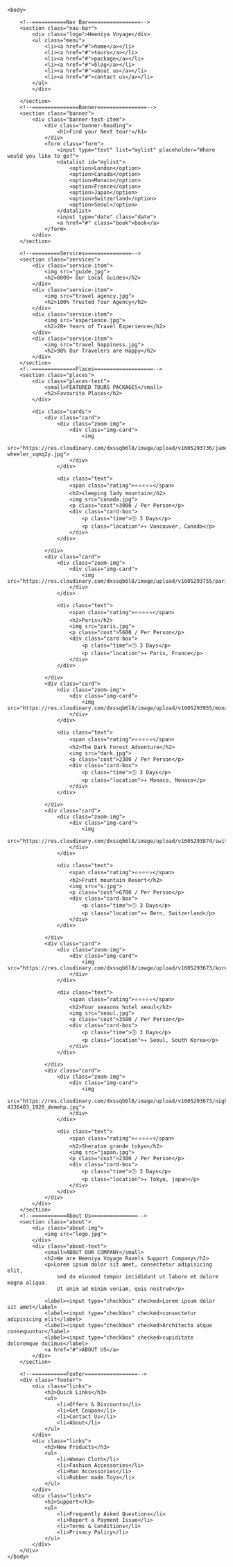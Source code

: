 <!DOCTYPE html>
<html lang="en">

<head>
    <meta charset="UTF-8" />
    <meta http-equiv="X-UA-Compatible" content="IE=edge" />
    <meta name="viewport" content="width=device-width, initial-scale=1.0" />
    <link rel="stylesheet" href="style.css" />
    <title>Heeniya Voyage</title>
</head>

<body>

    <body>

        <!--===========Nav Bar=================-->
        <section class="nav-bar">
            <div class="logo">Heeniya Voyage</div>
            <ul class="menu">
                <li><a href="#">home</a></li>
                <li><a href="#">tours</a></li>
                <li><a href="#">package</a></li>
                <li><a href="#">blog</a></li>
                <li><a href="#">about us</a></li>
                <li><a href="#">contact us</a></li>
            </ul>
            </div>

        </section>
        <!--===============Banner================-->
        <section class="banner">
            <div class="banner-text-item">
                <div class="banner-heading">
                    <h1>Find your Next tour!</h1>
                </div>
                <form class="form">
                    <input type="text" list="mylist" placeholder="Where would you like to go?">
                    <datalist id="mylist">
                        <option>London</option>
                        <option>Canada</option>
                        <option>Monaco</option>
                        <option>France</option>
                        <option>Japan</option>
                        <option>Switzerland</option>
                        <option>Seoul</option>
                    </datalist>
                    <input type="date" class="date">
                    <a href="#" class="book">book</a>
                </form>
            </div>
        </section>

        <!--=========Services===============-->
        <section class="services">
            <div class="service-item">
                <img src="guide.jpg">
                <h2>8000+ Our Local Guides</h2>
            </div>
            <div class="service-item">
                <img src="travel agency.jpg">
                <h2>100% Trusted Tour Agency</h2>
            </div>
            <div class="service-item">
                <img src="experience.jpg">
                <h2>28+ Years of Travel Experience</h2>
            </div>
            <div class="service-item">
                <img src="travel happiness.jpg">
                <h2>98% Our Travelers are Happy</h2>
            </div>
        </section>
        <!--==============Places===================-->
        <section class="places">
            <div class="places-text">
                <small>FEATURED TOURS PACKAGES</small>
                <h2>Favourite Places</h2>
            </div>

            <div class="cards">
                <div class="card">
                    <div class="zoom-img">
                        <div class="img-card">
                            <img
                                src="https://res.cloudinary.com/dxssqb6l8/image/upload/v1605293736/james-wheeler_xqmq2y.jpg">
                        </div>
                    </div>

                    <div class="text">
                        <span class="rating">⭐⭐⭐⭐⭐</span>
                        <h2>sleeping lady mountain</h2>
                        <img src="canada.jpg">
                        <p class="cost">3000 / Per Person</p>
                        <div class="card-box">
                            <p class="time">🕓 3 Days</p>
                            <p class="location">✈ Vancouver, Canada</p>
                        </div>
                    </div>

                </div>
                <div class="card">
                    <div class="zoom-img">
                        <div class="img-card">
                            <img src="https://res.cloudinary.com/dxssqb6l8/image/upload/v1605293755/paris_uj8wum.jpg">
                        </div>
                    </div>

                    <div class="text">
                        <span class="rating">⭐⭐⭐⭐⭐</span>
                        <h2>Paris</h2>
                        <img src="paris.jpg">
                        <p class="cost">5600 / Per Person</p>
                        <div class="card-box">
                            <p class="time">🕓 3 Days</p>
                            <p class="location">✈ Paris, France</p>
                        </div>
                    </div>

                </div>
                <div class="card">
                    <div class="zoom-img">
                        <div class="img-card">
                            <img src="https://res.cloudinary.com/dxssqb6l8/image/upload/v1605293955/monaco_usu7xb.jpg">
                        </div>
                    </div>

                    <div class="text">
                        <span class="rating">⭐⭐⭐⭐⭐</span>
                        <h2>The Dark Forest Adventure</h2>
                        <img src="dark.jpg">
                        <p class="cost">2300 / Per Person</p>
                        <div class="card-box">
                            <p class="time">🕓 3 Days</p>
                            <p class="location">✈ Monaco, Monaco</p>
                        </div>
                    </div>

                </div>
                <div class="card">
                    <div class="zoom-img">
                        <div class="img-card">
                            <img
                                src="https://res.cloudinary.com/dxssqb6l8/image/upload/v1605293874/switzerland_tubxcm.jpg">
                        </div>
                    </div>

                    <div class="text">
                        <span class="rating">⭐⭐⭐⭐⭐</span>
                        <h2>Frutt mountain Resort</h2>
                        <img src="s.jpg">
                        <p class="cost">6700 / Per Person</p>
                        <div class="card-box">
                            <p class="time">🕓 3 Days</p>
                            <p class="location">✈ Bern, Switzerland</p>
                        </div>
                    </div>

                </div>
                <div class="card">
                    <div class="zoom-img">
                        <div class="img-card">
                            <img src="https://res.cloudinary.com/dxssqb6l8/image/upload/v1605293673/korea_bxrcj5.jpg">
                        </div>
                    </div>

                    <div class="text">
                        <span class="rating">⭐⭐⭐⭐⭐</span>
                        <h2>Four seasons hotel seoul</h2>
                        <img src="seoul.jpg">
                        <p class="cost">3500 / Per Person</p>
                        <div class="card-box">
                            <p class="time">🕓 3 Days</p>
                            <p class="location">✈ Seoul, South Korea</p>
                        </div>
                    </div>

                </div>
                <div class="card">
                    <div class="zoom-img">
                        <div class="img-card">
                            <img
                                src="https://res.cloudinary.com/dxssqb6l8/image/upload/v1605293673/night-4336403_1920_demehp.jpg">
                        </div>
                    </div>

                    <div class="text">
                        <span class="rating">⭐⭐⭐⭐⭐</span>
                        <h2>Sheraton grande tokyo</h2>
                        <img src="japan.jpg">
                        <p class="cost">2300 / Per Person</p>
                        <div class="card-box">
                            <p class="time">🕓 3 Days</p>
                            <p class="location">✈ Tokyo, japan</p>
                        </div>
                    </div>
                </div>
            </div>
        </section>
        <!--===========About Us===============-->
        <section class="about">
            <div class="about-img">
                <img src="logo.jpg">
            </div>
            <div class="about-text">
                <small>ABOUT OUR COMPANY</small>
                <h2>We are Heeniya Voyage Ravels Support Company</h2>
                <p>Lorem ipsum dolor sit amet, consectetur adipisicing elit,
                    sed do eiusmod tempor incididunt ut labore et dolore magna aliqua.
                    Ut enim ad minim veniam, quis nostrud</p>

                <label><input type="checkbox" checked>Lorem ipsum dolor sit amet</label>
                <label><input type="checkbox" checked>consectetur adipisicing elit</label>
                <label><input type="checkbox" checked>Architecto atque consequuntur</label>
                <label><input type="checkbox" checked>cupiditate doloremque ducimus</label>
                <a href="#">ABOUT US</a>
            </div>
        </section>

        <!--===========Footer=================-->
        <div class="footer">
            <div class="links">
                <h3>Quick Links</h3>
                <ul>
                    <li>Offers & Discounts</li>
                    <li>Get Coupon</li>
                    <li>Contact Us</li>
                    <li>About</li>
                </ul>
            </div>
            <div class="links">
                <h3>New Products</h3>
                <ul>
                    <li>Woman Cloth</li>
                    <li>Fashion Accessories</li>
                    <li>Man Accessories</li>
                    <li>Rubber made Toys</li>
                </ul>
            </div>
            <div class="links">
                <h3>Support</h3>
                <ul>
                    <li>Frequently Asked Questions</li>
                    <li>Report a Payment Issue</li>
                    <li>Terms & Conditions</li>
                    <li>Privacy Policy</li>
                </ul>
            </div>
        </div>
    </body>

</html>
</body>

</html>
